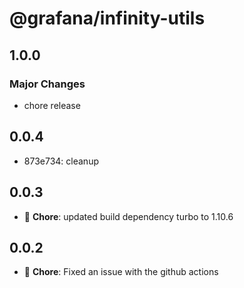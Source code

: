 # @grafana/infinity-utils

## 1.0.0

### Major Changes

- chore release

## 0.0.4

- 873e734: cleanup

## 0.0.3

- 🐛 **Chore**: updated build dependency turbo to 1.10.6

## 0.0.2

- 🐛 **Chore**: Fixed an issue with the github actions
